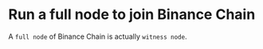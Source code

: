 # Run a full node to join Binance Chain

A `full node` of Binance Chain is actually `witness node`. 